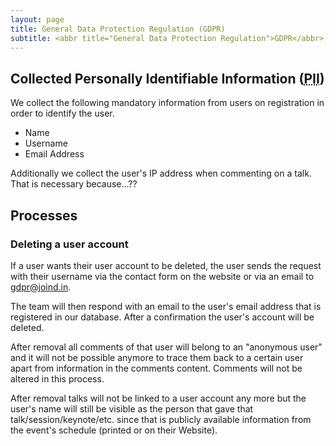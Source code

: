 ```yaml
---
layout: page
title: General Data Protection Regulation (GDPR)
subtitle: <abbr title="General Data Protection Regulation">GDPR</abbr>-relevant information for and from joind.in
---
```


## Collected Personally Identifiable Information (<abbr title="Personally Identifiable Information">PII</abbr>)

We collect the following mandatory information from users on registration in order to identify the user.

* Name
* Username
* Email Address

Additionally we collect the user's IP address when commenting on a talk. That is necessary because...??

## Processes

### Deleting a user account

If a user wants their user account to be deleted, the user sends the request with their username via
the contact form on the website or via an email to gdpr@joind.in.

The team will then respond with an email to the user's email address that is registered in our database.
After a confirmation the user's account will be deleted.

After removal all comments of that user will belong to an "anonymous user" and it will not be possible anymore to
trace them back to a certain user apart from information in the comments content. Comments will not be altered in this process.

After removal talks will not be linked to a user account any more but the user's name will still be visible as the person
that gave that talk/session/keynote/etc. since that is publicly available information from the event's schedule (printed or on their Website).
